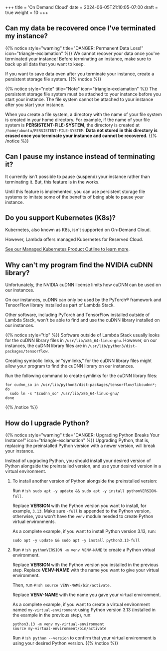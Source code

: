 +++
title = 'On Demand Cloud'
date = 2024-06-05T21:10:05-07:00
draft = true
weight = 10
+++

## Can my data be recovered once I've terminated my instance?

{{% notice style="warning" title="DANGER: Permanent Data Loss!" icon="triangle-exclamation" %}}
We cannot recover your data once you've terminated your instance! Before
terminating an instance, make sure to back up all data that you want to
keep.

If you want to save data even after you terminate your instance, create a
persistent storage file system.
{{% /notice %}}


{{% notice style="note" title="Note" icon="triangle-exclamation" %}}
The persistent storage file system must be attached to your instance
before you start your instance. The file system cannot be attached to your
instance after you start your instance.

When you create a file system, a directory with the name of your file
system is created in your home directory. For example, if the name of your
file system is **PERSISTENT-FILE-SYSTEM**, the directory is created at
`/home/ubuntu/PERSISTENT-FILE-SYSTEM`. **Data not stored in this directory is
erased once you terminate your instance and cannot be recovered.**
{{% /notice %}}

## Can I pause my instance instead of terminating it?

It currently isn't possible to pause (suspend) your instance rather than
terminating it. But, this feature is in the works.

Until this feature is implemented, you can use persistent storage file systems
to imitate some of the benefits of being able to pause your instance.

## Do you support Kubernetes (K8s)?

Kubernetes, also known as K8s, isn't supported on On-Demand Cloud.

However, Lambda offers managed Kubernetes for Reserved Cloud.

[See our Managed Kubernetes Product Outline to learn more](/pdf/Lambda_Kubernetes_One_Pager.pdf).

## Why can't my program find the NVIDIA cuDNN library?

Unfortunately, the NVIDIA cuDNN license limits how cuDNN can be used on our
instances.

On our instances, cuDNN can only be used by the PyTorch® framework and
TensorFlow library installed as part of Lambda Stack.

Other software, including PyTorch and TensorFlow installed outside of Lambda
Stack, won't be able to find and use the cuDNN library installed on our
instances.


{{% notice style="tip" %}}
Software outside of Lambda Stack usually looks for the cuDNN library files
in `/usr/lib/x86_64-linux-gnu`. However, on our instances, the cuDNN
library files are in `/usr/lib/python3/dist-packages/tensorflow`.
    
Creating symbolic links, or "symlinks," for the cuDNN library files might
allow your program to find the cuDNN library on our instances.
    
Run the following command to create symlinks for the cuDNN library files:

``` { .sh .copy }
for cudnn_so in /usr/lib/python3/dist-packages/tensorflow/libcudnn*; do
  sudo ln -s "$cudnn_so" /usr/lib/x86_64-linux-gnu/
done
```
{{% /notice %}}

## How do I upgrade Python?


{{% notice style="warning" title="DANGER: Upgrading Python Breaks Your Instance!" icon="triangle-exclamation" %}}
Upgrading Python, that is, replacing the preinstalled Python version with
a newer version, will break your instance.

Instead of upgrading Python, you should install your desired version of
Python alongside the preinstalled version, and use your desired version in
a virtual environment.

1. To install another version of Python alongside the preinstalled version:

   Run `#!sh sudo apt -y update && sudo apt -y install pythonVERSION-full`.

   Replace **VERSION** with the Python version you want to install, for
   example, `3.13`. Make sure `-full` is appended to the Python version,
   otherwise, you won't have the `venv` module needed to create Python virtual
   environments.

   As a complete example, if you want to install Python version 3.13, run:

   ``` { .sh .copy }
   sudo apt -y update && sudo apt -y install python3.13-full
   ```

2. Run `#!sh pythonVERSION -m venv VENV-NAME` to create a Python virtual
   environment.

   Replace **VERSION** with the Python version you installed in the previous
   step. Replace **VENV-NAME** with the name you want to give your virtual
   environment.

   Then, run `#!sh source VENV-NAME/bin/activate`.

   Replace **VENV-NAME** with the name you gave your virtual environment.

   As a complete example, if you want to create a virtual environment named
   `my-virtual-environment` using Python version 3.13 (installed in the
   example in the previous step), run:

   ``` { .sh .copy }
   python3.13 -m venv my-virtual-environment
   source my-virtual-environment/bin/activate
   ```

   Run `#!sh python --version` to confirm that your virtual environment is using
   your desired Python version.
{{% /notice %}}
